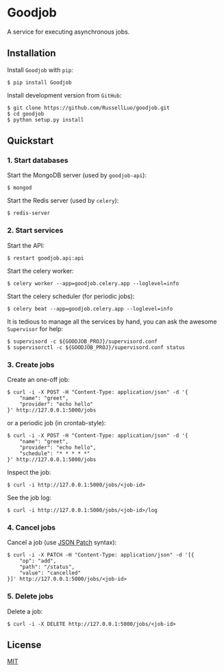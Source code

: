 Goodjob
=======

A service for executing asynchronous jobs.


Installation
------------

Install `Goodjob` with `pip`:

    $ pip install Goodjob

Install development version from `GitHub`:

    $ git clone https://github.com/RussellLuo/goodjob.git
    $ cd goodjob
    $ python setup.py install


Quickstart
----------

### 1. Start databases

Start the MongoDB server (used by `goodjob-api`):

    $ mongod

Start the Redis server (used by `celery`):

    $ redis-server

### 2. Start services

Start the API:

    $ restart goodjob.api:api

Start the celery worker:

    $ celery worker --app=goodjob.celery.app --loglevel=info

Start the celery scheduler (for periodic jobs):

    $ celery beat --app=goodjob.celery.app --loglevel=info

It is tedious to manage all the services by hand, you can ask the awesome `Supervisor` for help:

    $ supervisord -c ${GOODJOB_PROJ}/supervisord.conf
    $ supervisorctl -c ${GOODJOB_PROJ}/supervisord.conf status

### 3. Create jobs

Create an one-off job:

    $ curl -i -X POST -H "Content-Type: application/json" -d '{
        "name": "greet",
        "provider": "echo hello"
    }' http://127.0.0.1:5000/jobs

or a periodic job (in crontab-style):

    $ curl -i -X POST -H "Content-Type: application/json" -d '{
        "name": "greet",
        "provider": "echo hello",
        "schedule": "* * * * *"
    }' http://127.0.0.1:5000/jobs

Inspect the job:

    $ curl -i http://127.0.0.1:5000/jobs/<job-id>

See the job log:

    $ curl -i http://127.0.0.1:5000/jobs/<job-id>/log

### 4. Cancel jobs

Cancel a job (use [JSON Patch][1] syntax):

    $ curl -i -X PATCH -H "Content-Type: application/json" -d '[{
        "op": "add",
        "path": "/status",
        "value": "cancelled"
    }]' http://127.0.0.1:5000/jobs/<job-id>

### 5. Delete jobs

Delete a job:

    $ curl -i -X DELETE http://127.0.0.1:5000/jobs/<job-id>


License
-------

[MIT][2]


[1]: http://tools.ietf.org/html/rfc6902
[2]: http://opensource.org/licenses/MIT
